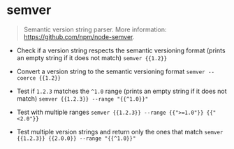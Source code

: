 # semver
> Semantic version string parser.
> More information: <https://github.com/npm/node-semver>.

- Check if a version string respects the semantic versioning format (prints an empty string if it does not match)
`semver {{1.2}}`

- Convert a version string to the semantic versioning format
`semver --coerce {{1.2}}`

- Test if `1.2.3` matches the `^1.0` range (prints an empty string if it does not match)
`semver {{1.2.3}} --range "{{^1.0}}"`

- Test with multiple ranges
`semver {{1.2.3}} --range {{">=1.0"}} {{"<2.0"}}`

- Test multiple version strings and return only the ones that match
`semver {{1.2.3}} {{2.0.0}} --range "{{^1.0}}"`
